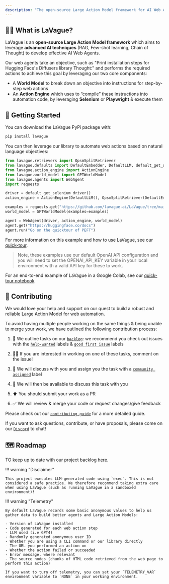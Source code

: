 ```yaml
---
description: "The open-source Large Action Model framework for AI Web Agents"
---
```


## 🏄‍♀️  What is LaVague?

LaVague is an **open-source Large Action Model framework** which aims to leverage **advanced AI techniques** (RAG, Few-shot learning, Chain of Thought) to develop effective AI Web Agents.

Our web agents take an objective, such as "Print installation steps for Hugging Face's Diffusers library Thought:" and performs the required actions to achieve this goal by leveraging our two core components:

- A **World Model** to break down an objective into instructions for step-by-step web actions
- An **Action Engine** which uses to “compile” these instructions into automation code, by leveraging **Selenium** or **Playwright** & execute them

## 🚀 Getting Started

You can download the LaVague PyPi package with:

```bash
pip install lavague
```
You can then leverage our library to automate web actions based on natural language objectives:

```python
from lavague.retrievers import OpsmSplitRetriever
from lavague.defaults import DefaultEmbedder, DefaultLLM, default_get_selenium_driver
from lavague.action_engine import ActionEngine
from lavague.world_model import GPTWorldModel
from lavague.agents import WebAgent
import requests

driver = default_get_selenium_driver()
action_engine = ActionEngine(DefaultLLM(), OpsmSplitRetriever(DefaultEmbedder(), top_k=3))

examples = requests.get("https://github.com/lavague-ai/LaVague/tree/main/examples/knowledge/hf_example.txt").text
world_model = GPTWorldModel(examples=examples)

agent = WebAgent(driver, action_engine, world_model)
agent.get("https://huggingface.co/docs")
agent.run("Go on the quicktour of PEFT")
```
For more information on this example and how to use LaVague, see our [quick-tour](https://docs.lavague.ai/en/latest/docs/get-started/quick-tour/).

> Note, these examples use our default OpenAI API configuration and you will need to set the OPENAI_API_KEY variable in your local environment with a valid API key for these to work.

For an end-to-end example of LaVague in a Google Colab, see our [quick-tour notebook](https://colab.research.google.com/github/lavague-ai/lavague/blob/main/docs/docs/get-started/quick-tour-notebook/quick-tour.ipynb)

## 🙋 Contributing

We would love your help and support on our quest to build a robust and reliable Large Action Model for web automation.

To avoid having multiple people working on the same things & being unable to merge your work, we have outlined the following contribution process:

1) 📢 We outline tasks on our [`backlog`](https://github.com/orgs/lavague-ai/projects/1/views/3): we recommend you check out issues with the [`help-wanted`](https://github.com/lavague-ai/LaVague/labels/help%20wanted) labels & [`good first issue`](https://github.com/lavague-ai/LaVague/labels/good%20first%20issue) labels

2) 🙋‍♀️ If you are interested in working on one of these tasks, comment on the issue!

3) 🤝 We will discuss with you and assign you the task with a [`community assigned`](https://github.com/lavague-ai/LaVague/labels/community-assigned) label

4) 💬 We will then be available to discuss this task with you

5) ⬆️ You should submit your work as a PR

6) ✅ We will review & merge your code or request changes/give feedback

Please check out our [`contributing guide`](docs/contributing/contributing.md) for a more detailed guide.

If you want to ask questions, contribute, or have proposals, please come on our [`Discord`](https://discord.gg/SDxn9KpqX9) to chat!

## 🗺️ Roadmap

TO keep up to date with our project backlog [here](https://github.com/orgs/lavague-ai/projects/1/views/2).

!!! warning "Disclaimer"

    This project executes LLM-generated code using `exec`. This is not considered a safe practice. We therefore recommend taking extra care when using LaVague (such as running LaVague in a sandboxed environment)!

!!! warning "Telemetry"

    By default LaVague records some basic anonymous values to help us gather data to build better agents and Large Action Models:

    - Version of LaVague installed
    - Code generated for each web action step
    - LLM used (i.e GPT4)
    - Randomly generated anonymous user ID
    - Whether you are using a CLI command or our library directly
    - The URL you performed an action on
    - Whether the action failed or succeeded
    - Error message, where relevant
    - The source nodes (chunks of HTML code retrieved from the web page to perform this action)

    If you want to turn off telemetry, you can set your `TELEMETRY_VAR` environment variable to `NONE` in your working environment.
